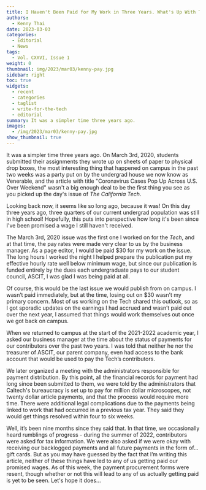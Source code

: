 ```yaml
---
title: I Haven't Been Paid for My Work in Three Years. What's Up With That?
authors:
  - Kenny Thai
date: 2023-03-03
categories:
  - Editorial
  - News
tags:
  - Vol. CXXVI, Issue 1
weight: 0
thumbnail: img/2023/mar03/kenny-pay.jpg
sidebar: right
toc: true
widgets:
  - recent
  - categories
  - taglist
  - write-for-the-tech
  - editorial
summary: It was a simpler time three years ago.
images:
  - /img/2023/mar03/kenny-pay.jpg
show_thumbnail: true
---
```


It was a simpler time three years ago. On March 3rd, 2020, students submitted their assignments they wrote up on sheets of paper to physical drop boxes, the most interesting thing that happened  on campus in the past two weeks was a party put on by the undergrad house we now know as Venerable, and the article with title "Coronavirus Cases Pop Up Across U.S. Over Weekend" wasn't a big enough deal to be the first thing you see as you picked up the day's issue of *The California Tech*.

Looking back now, it seems like so long ago, because it was! On this day three years ago, three quarters of our current undergrad population was still in high school! Hopefully, this puts into perspective how long it's been since I've been promised a wage I still haven't received.

The March 3rd, 2020 issue was the first one I worked on for the *Tech*, and at that time, the pay rates were made very clear to us by the business manager. As a page editor, I would be paid $30 for my work on the issue. The long hours I worked the night I helped prepare the publication put my effective hourly rate well below minimum wage, but since our publication is funded entirely by the dues each undergraduate pays to our student council, ASCIT, I was glad I was being paid at all.

Of course, this would be the last issue we would publish from on campus. I wasn’t paid immediately, but at the time, losing out on $30 wasn’t my primary concern. Most of us working on the Tech shared this outlook, so as I got sporadic updates on the earnings I had accrued and wasn’t paid out over the next year, I assumed that things would work themselves out once we got back on campus.

When we returned to campus at the start of the 2021-2022 academic year, I asked our business manager at the time about the status of payments for our contributors over the past two years. I was told that neither he nor the treasurer of ASCIT, our parent company, even had access to the bank account that would be used to pay the Tech’s contributors. 

We later organized a meeting with the administrators responsible for payment distribution. By this point, all the financial records for payment had long since been submitted to them, we were told by the administrators that Caltech's bureaucracy is set up to pay for million dollar microscopes, not twenty dollar article payments, and that the process would require more time. There were additional legal complications due to the payments being linked to work that had occurred in a previous tax year. They said they would get things resolved within four to six weeks.

Well, it’s been nine months since they said that. In that time, we occasionally heard rumblings of progress - during the summer of 2022, contributors were asked for tax information. We were also asked if we were okay with receiving our backlogged payments and all future payments in the form of… gift cards. But as you may have guessed by the fact that I’m writing this article, neither of these things have led to any of us getting paid our promised wages. As of this week, the payment procurement forms were resent, though whether or not this will lead to any of us actually getting paid is yet to be seen. Let's hope it does...
